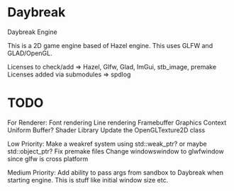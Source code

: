 # Daybreak
Daybreak Engine

This is a 2D game engine based of Hazel engine. This uses GLFW and GLAD/OpenGL.


Licenses to check/add => Hazel, Glfw, Glad, ImGui, stb_image, premake
Licenses added via submodules => spdlog


# TODO
For Renderer:
    Font rendering
    Line rendering
    Framebuffer
    Graphics Context
    Uniform Buffer?
    Shader Library
    Update the OpenGLTexture2D class

Low Priority:
    Make a weakref system using std::weak_ptr? or maybe std::object_ptr?
    Fix premake files
    Change windowswindow to glwfwindow since glfw is cross platform

Medium Priority:
    Add ability to pass args from sandbox to Daybreak when starting engine. This is stuff like initial window size etc.